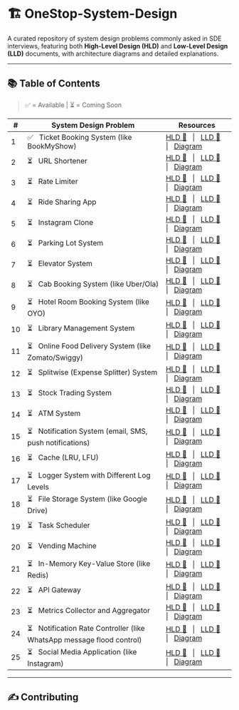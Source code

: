 # 🏗️ OneStop-System-Design

A curated repository of system design problems commonly asked in SDE interviews, featuring both **High-Level Design (HLD)** and **Low-Level Design (LLD)** documents, with architecture diagrams and detailed explanations.

---

## 📚 Table of Contents
> ✅ = Available | ⏳ = Coming Soon

| #  | System Design Problem           | Resources |
|----|----------------------------------|-----------|
| 1  | ✅ &nbsp; Ticket Booking System (like BookMyShow)            | [HLD 📘](./01_Ticket_Booking_System/HLD.md) &nbsp; &#124; &nbsp; [LLD 📙](./01_Ticket_Booking_System/LLD.md) &nbsp; &#124; &nbsp; [Diagram](./01_Ticket_Booking_System/diagram.png) |
| 2  | ⏳ &nbsp; URL Shortener                    | [HLD 📘](./02_URL_Shortener/HLD.md) &nbsp; &#124; &nbsp; [LLD 📙](./02_URL_Shortener/LLD.md) &nbsp; &#124; &nbsp; [Diagram](./02_URL_Shortener/diagram.png) |
| 3  | ⏳ &nbsp; Rate Limiter                     | [HLD 📘](./03_Rate_Limiter/HLD.md) &nbsp; &#124; &nbsp; [LLD 📙](./03_Rate_Limiter/LLD.md) &nbsp; &#124; &nbsp; [Diagram](./03_Rate_Limiter/diagram.png) |
| 4  | ⏳ &nbsp; Ride Sharing App                 | [HLD 📘](./04_Ride_Sharing_App/HLD.md) &nbsp; &#124; &nbsp; [LLD 📙](./04_Ride_Sharing_App/LLD.md) &nbsp; &#124; &nbsp; [Diagram](./04_Ride_Sharing_App/diagram.png) |
| 5  | ⏳ &nbsp; Instagram Clone                  | [HLD 📘](./05_Instagram_Clone/HLD.md) &nbsp; &#124; &nbsp; [LLD 📙](./05_Instagram_Clone/LLD.md) &nbsp; &#124; &nbsp; [Diagram](./05_Instagram_Clone/diagram.png) |
| 6  | ⏳ &nbsp; Parking Lot System               | [HLD 📘](./06_Parking_Lot_System/HLD.md) &nbsp; &#124; &nbsp; [LLD 📙](./06_Parking_Lot_System/LLD.md) &nbsp; &#124; &nbsp; [Diagram](./06_Parking_Lot_System/diagram.png) |
| 7  | ⏳ &nbsp; Elevator System                  | [HLD 📘](./07_Elevator_System/HLD.md) &nbsp; &#124; &nbsp; [LLD 📙](./07_Elevator_System/LLD.md) &nbsp; &#124; &nbsp; [Diagram](./07_Elevator_System/diagram.png) |
| 8  | ⏳ &nbsp; Cab Booking System (like Uber/Ola) | [HLD 📘](./08_Cab_Booking_System/HLD.md) &nbsp; &#124; &nbsp; [LLD 📙](./08_Cab_Booking_System/LLD.md) &nbsp; &#124; &nbsp; [Diagram](./08_Cab_Booking_System/diagram.png) |
| 9  | ⏳ &nbsp; Hotel Room Booking System (like OYO) | [HLD 📘](./09_Hotel_Room_Booking_System/HLD.md) &nbsp; &#124; &nbsp; [LLD 📙](./09_Hotel_Room_Booking_System/LLD.md) &nbsp; &#124; &nbsp; [Diagram](./09_Hotel_Room_Booking_System/diagram.png) |
| 10 | ⏳ &nbsp; Library Management System        | [HLD 📘](./10_Library_Management_System/HLD.md) &nbsp; &#124; &nbsp; [LLD 📙](./10_Library_Management_System/LLD.md) &nbsp; &#124; &nbsp; [Diagram](./10_Library_Management_System/diagram.png) |
| 11 | ⏳ &nbsp; Online Food Delivery System (like Zomato/Swiggy) | [HLD 📘](./11_Online_Food_Delivery_System/HLD.md) &nbsp; &#124; &nbsp; [LLD 📙](./11_Online_Food_Delivery_System/LLD.md) &nbsp; &#124; &nbsp; [Diagram](./11_Online_Food_Delivery_System/diagram.png) |
| 12 | ⏳ &nbsp; Splitwise (Expense Splitter) System | [HLD 📘](./12_Splitwise_System/HLD.md) &nbsp; &#124; &nbsp; [LLD 📙](./12_Splitwise_System/LLD.md) &nbsp; &#124; &nbsp; [Diagram](./12_Splitwise_System/diagram.png) |
| 13 | ⏳ &nbsp; Stock Trading System             | [HLD 📘](./13_Stock_Trading_System/HLD.md) &nbsp; &#124; &nbsp; [LLD 📙](./13_Stock_Trading_System/LLD.md) &nbsp; &#124; &nbsp; [Diagram](./13_Stock_Trading_System/diagram.png) |
| 14 | ⏳ &nbsp; ATM System                       | [HLD 📘](./14_ATM_System/HLD.md) &nbsp; &#124; &nbsp; [LLD 📙](./14_ATM_System/LLD.md) &nbsp; &#124; &nbsp; [Diagram](./14_ATM_System/diagram.png) |
| 15 | ⏳ &nbsp; Notification System (email, SMS, push notifications) | [HLD 📘](./15_Notification_System/HLD.md) &nbsp; &#124; &nbsp; [LLD 📙](./15_Notification_System/LLD.md) &nbsp; &#124; &nbsp; [Diagram](./15_Notification_System/diagram.png) |
| 16 | ⏳ &nbsp; Cache (LRU, LFU)                 | [HLD 📘](./16_Cache/HLD.md) &nbsp; &#124; &nbsp; [LLD 📙](./16_Cache/LLD.md) &nbsp; &#124; &nbsp; [Diagram](./16_Cache/diagram.png) |
| 17 | ⏳ &nbsp; Logger System with Different Log Levels | [HLD 📘](./17_Logger_System/HLD.md) &nbsp; &#124; &nbsp; [LLD 📙](./17_Logger_System/LLD.md) &nbsp; &#124; &nbsp; [Diagram](./17_Logger_System/diagram.png) |
| 18 | ⏳ &nbsp; File Storage System (like Google Drive) | [HLD 📘](./18_File_Storage_System/HLD.md) &nbsp; &#124; &nbsp; [LLD 📙](./18_File_Storage_System/LLD.md) &nbsp; &#124; &nbsp; [Diagram](./18_File_Storage_System/diagram.png) |
| 19 | ⏳ &nbsp; Task Scheduler                   | [HLD 📘](./19_Task_Scheduler/HLD.md) &nbsp; &#124; &nbsp; [LLD 📙](./19_Task_Scheduler/LLD.md) &nbsp; &#124; &nbsp; [Diagram](./19_Task_Scheduler/diagram.png) |
| 20 | ⏳ &nbsp; Vending Machine                  | [HLD 📘](./20_Vending_Machine/HLD.md) &nbsp; &#124; &nbsp; [LLD 📙](./20_Vending_Machine/LLD.md) &nbsp; &#124; &nbsp; [Diagram](./20_Vending_Machine/diagram.png) |
| 21 | ⏳ &nbsp; In-Memory Key-Value Store (like Redis) | [HLD 📘](./21_In_Memory_Key_Value_Store/HLD.md) &nbsp; &#124; &nbsp; [LLD 📙](./21_In_Memory_Key_Value_Store/LLD.md) &nbsp; &#124; &nbsp; [Diagram](./21_In_Memory_Key_Value_Store/diagram.png) |
| 22 | ⏳ &nbsp; API Gateway                      | [HLD 📘](./22_API_Gateway/HLD.md) &nbsp; &#124; &nbsp; [LLD 📙](./22_API_Gateway/LLD.md) &nbsp; &#124; &nbsp; [Diagram](./22_API_Gateway/diagram.png) |
| 23 | ⏳ &nbsp; Metrics Collector and Aggregator | [HLD 📘](./23_Metrics_Collector/HLD.md) &nbsp; &#124; &nbsp; [LLD 📙](./23_Metrics_Collector/LLD.md) &nbsp; &#124; &nbsp; [Diagram](./23_Metrics_Collector/diagram.png) |
| 24 | ⏳ &nbsp; Notification Rate Controller (like WhatsApp message flood control) | [HLD 📘](./24_Notification_Rate_Controller/HLD.md) &nbsp; &#124; &nbsp; [LLD 📙](./24_Notification_Rate_Controller/LLD.md) &nbsp; &#124; &nbsp; [Diagram](./24_Notification_Rate_Controller/diagram.png) |
| 25 | ⏳ &nbsp; Social Media Application (like Instagram) | [HLD 📘](./25_Social_Media_Application/HLD.md) &nbsp; &#124; &nbsp; [LLD 📙](./25_Social_Media_Application/LLD.md) &nbsp; &#124; &nbsp; [Diagram](./25_Social_Media_Application/diagram.png) |


---
## ✍️ Contributing